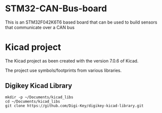 # STM32-CAN-Bus-board
This is an STM32F042K6T6 based board that can be used to build sensors that communicate over a CAN bus

# Kicad project

The Kicad project as been created with the version 7.0.6 of Kicad.

The project use symbols/footprints from various libraries.

## Digikey Kicad Library

```
mkdir -p ~/Documents/kicad_libs
cd ~/Documents/kicad_libs
git clone https://github.com/Digi-Key/digikey-kicad-library.git
```
